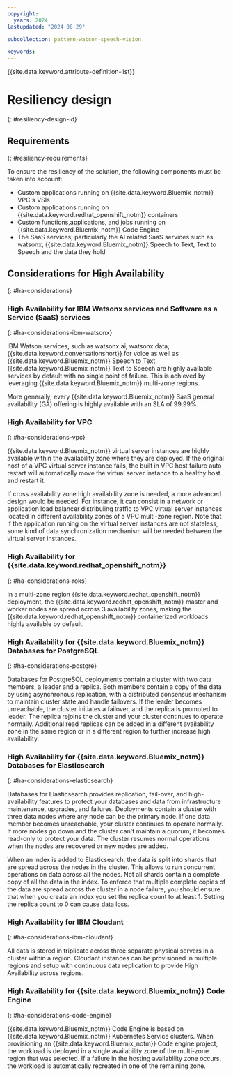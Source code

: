 ```yaml
---
copyright:
  years: 2024
lastupdated: "2024-08-29"

subcollection: pattern-watson-speech-vision

keywords:
---
```

{{site.data.keyword.attribute-definition-list}}

# Resiliency design
{: #resiliency-design-id}

## Requirements
{: #resiliency-requirements}

To ensure the resiliency of the solution, the following components must be taken into account:

- Custom applications running on {{site.data.keyword.Bluemix_notm}} VPC's VSIs
- Custom applications running on {{site.data.keyword.redhat_openshift_notm}} containers
- Custom functions,applications, and jobs running on {{site.data.keyword.Bluemix_notm}} Code Engine
- The SaaS services, particularly the AI related SaaS services such as watsonx, {{site.data.keyword.Bluemix_notm}} Speech to Text, Text to Speech and the data they hold

## Considerations for High Availability
{: #ha-considerations}

### High Availability for IBM Watsonx services and Software as a Service (SaaS) services
{: #ha-considerations-ibm-watsonx}

IBM Watson services, such as watsonx.ai, watsonx.data, {{site.data.keyword.conversationshort}} for voice as well as {{site.data.keyword.Bluemix_notm}} Speech to Text, {{site.data.keyword.Bluemix_notm}} Text to Speech  are highly available services by default with no single point of failure. This is achieved by leveraging {{site.data.keyword.Bluemix_notm}} multi-zone regions.

More generally, every {{site.data.keyword.Bluemix_notm}} SaaS general availability (GA) offering is highly available with an SLA of 99.99%.

### High Availability for VPC
{: #ha-considerations-vpc}

{{site.data.keyword.Bluemix_notm}} virtual server instances are highly available within the availability zone where they are deployed. If the original host of a VPC virtual server instance fails, the built in VPC host failure auto restart will automatically move the virtual server instance to a healthy host and restart it.

If cross availability zone high availability zone is needed, a more advanced design would be needed.
For instance, it can consist in a network or application load balancer distribuling traffic to VPC virtual server instances located in different availability zones of a VPC multi-zone region. Note that if the application running on the virtual server instances are not stateless, some kind of data synchronization mechanism will be needed between the virtual server instances.

### High Availability for {{site.data.keyword.redhat_openshift_notm}}
{: #ha-considerations-roks}

In a multi-zone region {{site.data.keyword.redhat_openshift_notm}} deployment, the {{site.data.keyword.redhat_openshift_notm}} master and worker nodes are spread across 3 availability zones, making the {{site.data.keyword.redhat_openshift_notm}} containerized workloads highly available by default.

### High Availability for {{site.data.keyword.Bluemix_notm}} Databases for PostgreSQL
{: #ha-considerations-postgre}

Databases for PostgreSQL deployments contain a cluster with two data members, a leader and a replica. Both members contain a copy of the data by using asynchronous replication, with a distributed consensus mechanism to maintain cluster state and handle failovers. If the leader becomes unreachable, the cluster initiates a failover, and the replica is promoted to leader. The replica rejoins the cluster and your cluster continues to operate normally. Additional read replicas can be added in a different availability zone in the same region or in a different region to further increase high availability.

### High Availability for {{site.data.keyword.Bluemix_notm}} Databases for Elasticsearch
{: #ha-considerations-elasticsearch}

Databases for Elasticsearch provides replication, fail-over, and high-availability features to protect your databases and data from infrastructure maintenance, upgrades, and failures. Deployments contain a cluster with three data nodes where any node can be the primary node. If one data member becomes unreachable, your cluster continues to operate normally. If more nodes go down and the cluster can't maintain a quorum, it becomes read-only to protect your data. The cluster resumes normal operations when the nodes are recovered or new nodes are added.

When an index is added to Elasticsearch, the data is split into shards that are spread across the nodes in the cluster. This allows to run concurrent operations on data across all the nodes. Not all shards contain a complete copy of all the data in the index. To enforce that multiple complete copies of the data are spread across the cluster in a node failure, you should ensure that when you create an index you set the replica count to at least 1. Setting the replica count to 0 can cause data loss.

### High Availability for IBM Cloudant
{: #ha-considerations-ibm-cloudant}

All data is stored in triplicate across three separate physical servers in a cluster within a region. Cloudant instances can be provisioned in multiple regions and setup with continuous data replication to provide High Availability across regions.

### High Availability for {{site.data.keyword.Bluemix_notm}} Code Engine
{: #ha-considerations-code-engine}

{{site.data.keyword.Bluemix_notm}} Code Engine is based on {{site.data.keyword.Bluemix_notm}} Kubernetes Service clusters. When provisioning an {{site.data.keyword.Bluemix_notm}} Code engine project, the workload is deployed in a single availability zone of the multi-zone region that was selected. If a failure in the hosting availability zone occurs, the workload is automatically recreated in one of the remaining zone.
